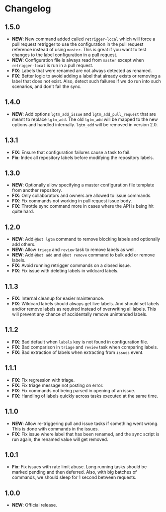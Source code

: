 # Changelog

## 1.5.0

- **NEW**: New command added called `retrigger-local` which will force a pull request retrigger to use the configuration
  in the pull request reference instead of using `master`. This is great if you want to test changes to the label
  configuration in a pull request.
- **NEW**: Configuration file is always read from `master` except when `retrigger-local` is run in a pull request.
- **FIX**: Labels that were renamed are not always detected as renamed.
- **FIX**: Better logic to avoid adding a label that already exists or removing a label that does not exist. Also,
  detect such failures if we do run into such scenarios, and don't fail the sync.

## 1.4.0

- **NEW**: Add options `lgtm_add_issue` and `lgtm_add_pull_request` that are meant to replace `lgtm_add`. The old
  `lgtm_add` will be mapped to the new options and handled internally. `lgtm_add` will be removed in version 2.0.

## 1.3.1

- **FIX**: Ensure that configuration failures cause a task to fail.
- **Fix**: Index all repository labels before modifying the repository labels.

## 1.3.0

- **NEW**: Optionally allow specifying a master configuration file template from another repository.
- **FIX**: Only collaborators and owners are allowed to issue commands.
- **FIX**: Fix commands not working in pull request issue body.
- **FIX**: Throttle sync command more in cases where the API is being hit quite hard.

## 1.2.0

- **NEW**: Add `@bot lgtm` command to remove blocking labels and optionally add others.
- **NEW**: Allow `triage` and `review` task to remove labels as well.
- **NEW**: Add `@bot add` and `@bot remove` command to bulk add or remove labels.
- **FIX**: Avoid running retrigger commands on a closed issue.
- **FIX**: Fix issue with deleting labels in wildcard labels.

## 1.1.3

- **FIX**: Internal cleanup for easier maintenance.
- **FIX**: Wildcard labels should always get live labels. And should set labels and/or remove labels as required instead
  of overwriting all labels. This will prevent any chance of accidentally remove unintended labels.

## 1.1.2

- **FIX**: Bad default when `labels` key is not found in configuration file.
- **FIX**: Bad comparison in `triage` and `review` task when comparing labels.
- **FIX**: Bad extraction of labels when extracting from `issues` event.

## 1.1.1

- **FIX**: Fix regression with triage.
- **FIX**: Fix triage message not posting on error.
- **FIX**: Fix commands not being parsed in opening of an issue.
- **FIX**: Handling of labels quickly across tasks executed at the same time.

## 1.1.0

- **NEW**: Allow re-triggering pull and issue tasks if something went wrong. This is done with commands in the issues.
- **FIX**: Fix issue where label that has been renamed, and the sync script is run again, the renamed value will get
  removed.

## 1.0.1

- **Fix**: Fix issues with rate limit abuse. Long running tasks should be marked pending and then deferred. Also, with
  big batches of commands, we should sleep for 1 second between requests.

## 1.0.0

- **NEW**: Official release.
